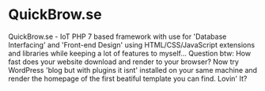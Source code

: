 # QuickBrow.se
QuickBrow.se - IoT PHP 7 based framework with use for 'Database Interfacing' and 'Front-end Design' using HTML/CSS/JavaScript extensions and libraries while keeping a lot of features to myself... Question btw: How fast does your website download and render to your browser? Now try WordPress 'blog but with plugins it isnt' installed on your same machine and render the homepage of the first beatiful template you can find. Lovin' It?
